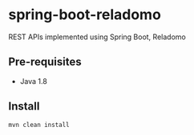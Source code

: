 # spring-boot-reladomo
REST APIs implemented using Spring Boot, Reladomo

## Pre-requisites
* Java 1.8 

## Install
```
mvn clean install
```
